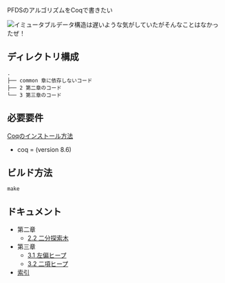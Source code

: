 PFDSのアルゴリズムをCoqで書きたい

![イミュータブルデータ構造は遅いような気がしていたがそんなことはなかったぜ！](http://raw.github.o-in.dwango.co.jp/Yoshihiro-Imai/pfds_coq/images/PFDS_kinaba.png)

## ディレクトリ構成

```tree
.
├── common 章に依存しないコード
├── 2 第二章のコード
└── 3 第三章のコード
```


## 必要要件

[Coqのインストール方法](http://gist.github.o-in.dwango.co.jp/Yoshihiro-Imai/c9fc864f04e28c0299f72add23ad7fa8)

* coq = (version 8.6)


## ビルド方法

```console
make
```


## ドキュメント

- 第二章
    - [2.2 二分探索木](http://pages.github.o-in.dwango.co.jp/Yoshihiro-Imai/pfds_coq/PFDS.2.BinaryTree.html)
- 第三章
    - [3.1 左偏ヒープ](http://pages.github.o-in.dwango.co.jp/Yoshihiro-Imai/pfds_coq/PFDS.3.LeftistHeap.html)
    - [3.2 二項ヒープ](http://pages.github.o-in.dwango.co.jp/Yoshihiro-Imai/pfds_coq/PFDS.3.BinomialHeap.html)
- [索引](http://pages.github.o-in.dwango.co.jp/Yoshihiro-Imai/pfds_coq/index.html)
